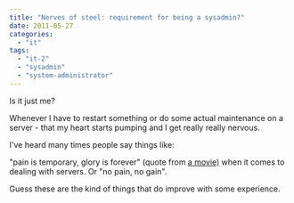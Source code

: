 ```yaml
---
title: "Nerves of steel: requirement for being a sysadmin?"
date: 2011-05-27
categories: 
  - "it"
tags: 
  - "it-2"
  - "sysadmin"
  - "system-administrator"
---
```


Is it just me?

Whenever I have to restart something or do some actual maintenance on a server - that my heart starts pumping and I get really really nervous.

I've heard many times people say things like:

"pain is temporary, glory is forever" (quote from [a movie)](http://www.imdb.com/title/tt0120201/ "starship troopers") when it comes to dealing with servers. Or "no pain, no gain".

Guess these are the kind of things that do improve with some experience.

